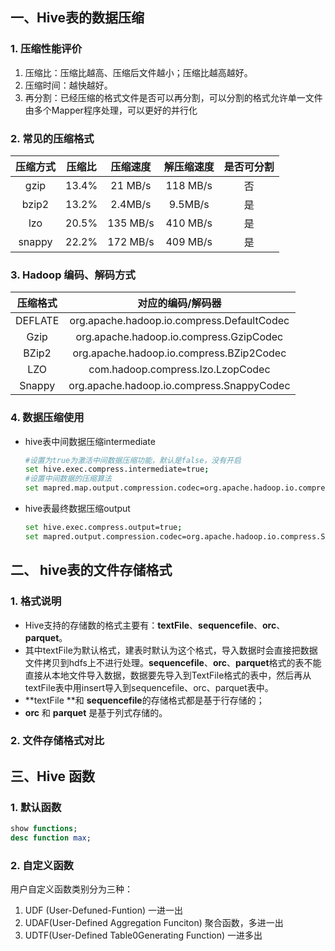 ## 一、Hive表的数据压缩

### 1. 压缩性能评价

1. 压缩比：压缩比越高、压缩后文件越小；压缩比越高越好。
2. 压缩时间：越快越好。
3. 再分割：已经压缩的格式文件是否可以再分割，可以分割的格式允许单一文件由多个Mapper程序处理，可以更好的并行化

### 2. 常见的压缩格式

| 压缩方式 | 压缩比 | 压缩速度 | 解压缩速度 | 是否可分割 |
| :------: | :----: | :------: | :--------: | :--------: |
|   gzip   | 13.4%  | 21 MB/s  |  118 MB/s  |     否     |
|  bzip2   | 13.2%  | 2.4MB/s  |  9.5MB/s   |     是     |
|   lzo    | 20.5%  | 135 MB/s |  410 MB/s  |     是     |
|  snappy  | 22.2%  | 172 MB/s |  409 MB/s  |     是     |

### 3. Hadoop 编码、解码方式

| 压缩格式 |             对应的编码/解码器              |
| :------: | :----------------------------------------: |
| DEFLATE  | org.apache.hadoop.io.compress.DefaultCodec |
|   Gzip   |  org.apache.hadoop.io.compress.GzipCodec   |
|  BZip2   |  org.apache.hadoop.io.compress.BZip2Codec  |
|   LZO    |     com.hadoop.compress.lzo.LzopCodec      |
|  Snappy  | org.apache.hadoop.io.compress.SnappyCodec  |

### 4. 数据压缩使用

* hive表中间数据压缩intermediate

  ```bash
  #设置为true为激活中间数据压缩功能，默认是false，没有开启
  set hive.exec.compress.intermediate=true;
  #设置中间数据的压缩算法
  set mapred.map.output.compression.codec=org.apache.hadoop.io.compress.SnappyCodec;
  ```

* hive表最终数据压缩output

  ```bash
  set hive.exec.compress.output=true;
  set mapred.output.compression.codec=org.apache.hadoop.io.compress.SnappyCodec;
  ```

## 二、 hive表的文件存储格式

### 1. 格式说明

* Hive支持的存储数的格式主要有：**textFile**、**sequencefile**、**orc**、**parquet**。
* 其中textFile为默认格式，建表时默认为这个格式，导入数据时会直接把数据文件拷贝到hdfs上不进行处理。**sequencefile**、**orc**、**parquet**格式的表不能直接从本地文件导入数据，数据要先导入到TextFile格式的表中，然后再从textFile表中用insert导入到sequencefile、orc、parquet表中。
* **textFile **和 **sequencefile**的存储格式都是基于行存储的；
* **orc** 和 **parquet** 是基于列式存储的。

### 2. 文件存储格式对比





## 三、Hive 函数

### 1. 默认函数

```sql
show functions;
desc function max;
```

### 2. 自定义函数

用户自定义函数类别分为三种：

1. UDF (User-Defuned-Funtion)    一进一出
2. UDAF(User-Defined Aggregation Funciton)     聚合函数，多进一出
3. UDTF(User-Defined Table0Generating Function)    一进多出



